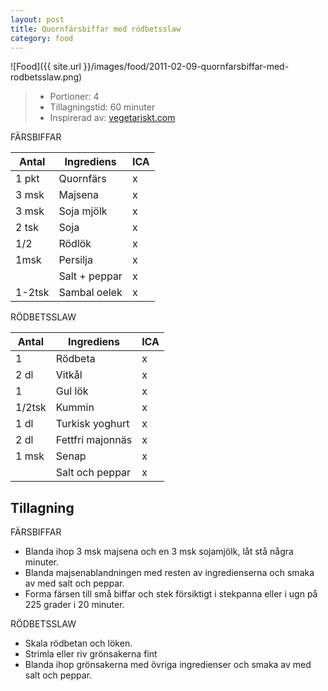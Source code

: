 ```yaml
---
layout: post
title: Quornfärsbiffar med rödbetsslaw
category: food
---
```


![Food]({{ site.url }}/images/food/2011-02-09-quornfarsbiffar-med-rodbetsslaw.png)

>* Portioner: 4
>* Tillagningstid: 60 minuter
>* Inspirerad av: [vegetariskt.com](http://www.vegetariskt.com/visarecept.asp?ReceptID=2149)

FÄRSBIFFAR

Antal  | Ingrediens                | ICA
------ | ------------------------- | ---
1 pkt  | Quornfärs                 | x
3 msk  | Majsena                   | x
3 msk  | Soja mjölk                | x
2 tsk  | Soja                      | x
1/2    | Rödlök                    | x
1msk   | Persilja                  | x
       | Salt + peppar             | x
1-2tsk | Sambal oelek              | x

RÖDBETSSLAW

Antal | Ingrediens                | ICA
----- | ------------------------- | ---
1     | Rödbeta                   | x
2 dl  | Vitkål                    | x
1     | Gul lök                   | x
1/2tsk| Kummin                    | x
1 dl  | Turkisk yoghurt           | x
2 dl  | Fettfri majonnäs          | x
1 msk | Senap                     | x
      | Salt och peppar           | x

Tillagning
----------

FÄRSBIFFAR

* Blanda ihop 3 msk majsena och en 3 msk sojamjölk, låt stå
  några minuter.
* Blanda majsenablandningen med resten av ingredienserna
  och smaka av med salt och peppar.
* Forma färsen till små biffar och stek försiktigt i stekpanna
  eller i ugn på 225 grader i 20 minuter.

RÖDBETSSLAW

* Skala rödbetan och löken.
* Strimla eller riv grönsakerna fint
* Blanda ihop grönsakerna med övriga ingredienser och smaka
  av med salt och peppar.
